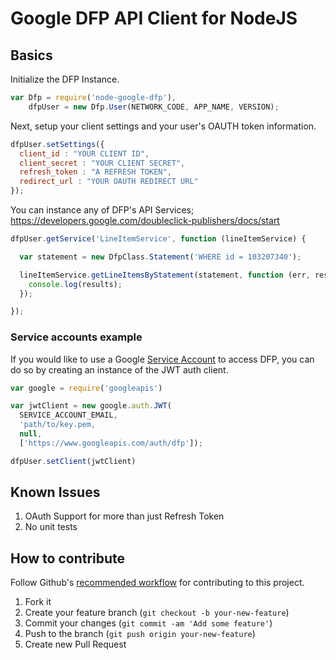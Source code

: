 # Google DFP API Client for NodeJS

## Basics

Initialize the DFP Instance.

```JavaScript
var Dfp = require('node-google-dfp'),
    dfpUser = new Dfp.User(NETWORK_CODE, APP_NAME, VERSION);
```

Next, setup your client settings and your user's OAUTH token information.

```JavaScript
dfpUser.setSettings({
  client_id : "YOUR CLIENT ID",
  client_secret : "YOUR CLIENT SECRET",
  refresh_token : "A REFRESH TOKEN",
  redirect_url : "YOUR OAUTH REDIRECT URL"
});
```

You can instance any of DFP's API Services; https://developers.google.com/doubleclick-publishers/docs/start


```JavaScript
dfpUser.getService('LineItemService', function (lineItemService) {

  var statement = new DfpClass.Statement('WHERE id = 103207340');

  lineItemService.getLineItemsByStatement(statement, function (err, results) {
    console.log(results);
  });

});
```

### Service accounts example

If you would like to use a Google [Service Account](https://developers.google.com/doubleclick-publishers/docs/service_accounts) to access DFP, you can do so by creating an instance of the JWT auth client.

```JavaScript
var google = require('googleapis')

var jwtClient = new google.auth.JWT(
  SERVICE_ACCOUNT_EMAIL,
  'path/to/key.pem,
  null,
  ['https://www.googleapis.com/auth/dfp']);

dfpUser.setClient(jwtClient)

```


Known Issues
------------

1. OAuth Support for more than just Refresh Token
2. No unit tests


How to contribute
-----------

Follow Github's [recommended workflow](https://help.github.com/articles/fork-a-repo) for contributing to this project.

1. Fork it
2. Create your feature branch (`git checkout -b your-new-feature`)
3. Commit your changes (`git commit -am 'Add some feature'`)
4. Push to the branch (`git push origin your-new-feature`)
5. Create new Pull Request
